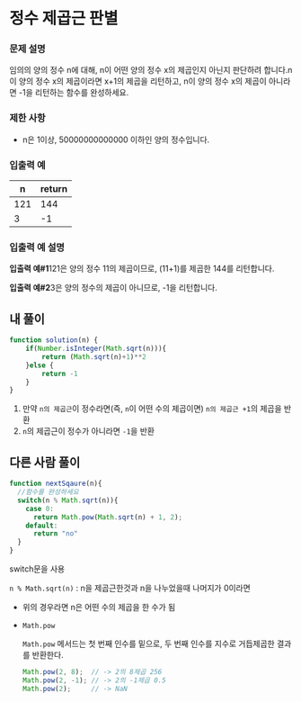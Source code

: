 # 정수 제곱근 판별

### **문제 설명**

임의의 양의 정수 n에 대해, n이 어떤 양의 정수 x의 제곱인지 아닌지 판단하려 합니다.n이 양의 정수 x의 제곱이라면 x+1의 제곱을 리턴하고, n이 양의 정수 x의 제곱이 아니라면 -1을 리턴하는 함수를 완성하세요.

### 제한 사항

- n은 1이상, 50000000000000 이하인 양의 정수입니다.

### 입출력 예

| n | return |
| --- | --- |
| 121 | 144 |
| 3 | -1 |

### 입출력 예 설명

**입출력 예#1**121은 양의 정수 11의 제곱이므로, (11+1)를 제곱한 144를 리턴합니다.

**입출력 예#2**3은 양의 정수의 제곱이 아니므로, -1을 리턴합니다.

## 내 풀이

```jsx
function solution(n) {
    if(Number.isInteger(Math.sqrt(n))){
        return (Math.sqrt(n)+1)**2
    }else {
        return -1
    }
}
```

1. 만약 `n의 제곱근`이 정수라면(즉, `n`이 어떤 수의 제곱이면) `n의 제곱근 +1`의 제곱을 반환
2. `n`의 제곱근이 정수가 아니라면 `-1`을 반환

## 다른 사람 풀이

```jsx
function nextSqaure(n){
  //함수를 완성하세요
  switch(n % Math.sqrt(n)){
    case 0:
      return Math.pow(Math.sqrt(n) + 1, 2);
    default:
      return "no"
  }
}
```

switch문을 사용

`n % Math.sqrt(n)` : n을 제곱근한것과 n을 나누었을때 나머지가 0이라면 

- 위의 경우라면 n은 어떤 수의 제곱을 한 수가 됨
- `Math.pow`
    
    `Math.pow` 메서드는 첫 번째 인수를 밑으로, 두 번째 인수를 지수로 거듭제곱한 결과를 반환한다.
    
    ```jsx
    Math.pow(2, 8);  // -> 2의 8제곱 256
    Math.pow(2, -1); // -> 2의 -1제곱 0.5
    Math.pow(2);     // -> NaN
    ```